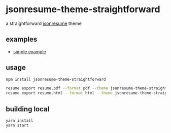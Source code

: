 # jsonresume-theme-straightforward

a straightforward [jsonresume](https://github.com/jsonresume) theme

## examples

- [simple example](docs/resume-example.pdf)

## usage

```sh
npm install jsonresume-theme-straightforward

resume export resume.pdf --format pdf --theme jsonresume-theme-straightforward
resume export resume.html --format html --theme jsonresume-theme-straightforward
```

## building local

```sh
yarn install
yarn start
```
